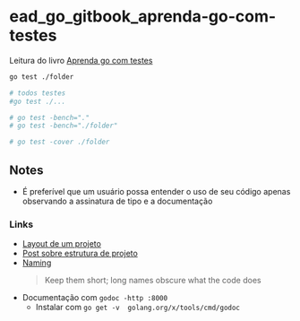 # ead_go_gitbook_aprenda-go-com-testes

Leitura do livro [Aprenda go com testes](https://larien.gitbook.io/aprenda-go-com-testes/)

```sh
go test ./folder

# todos testes
#go test ./...

# go test -bench="."
# go test -bench="./folder"

# go test -cover ./folder
```

## Notes

- É preferível que um usuário possa entender o uso de seu código apenas observando a assinatura de tipo e a documentação

### Links

- [Layout de um projeto](https://github.com/golang-standards/project-layout)
- [Post sobre estrutura de projeto](https://dave.cheney.net/2014/12/01/five-suggestions-for-setting-up-a-go-project)
- [Naming](https://talks.golang.org/2014/names.slide#1)
    > Keep them short; long names obscure what the code does
- Documentação com `godoc -http :8000`
    - Instalar com `go get -v  golang.org/x/tools/cmd/godoc`

